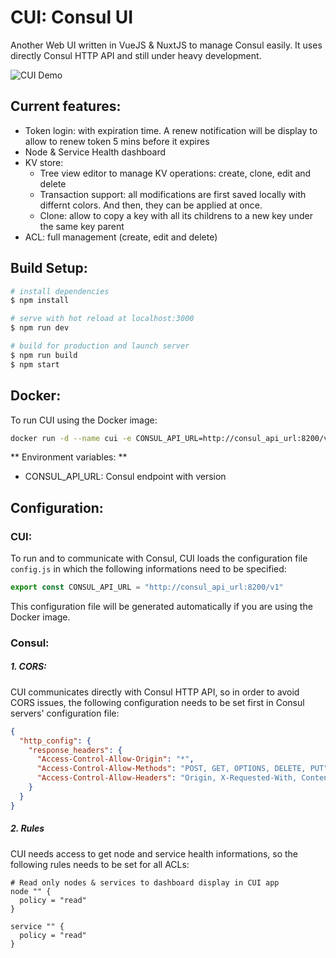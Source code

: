 # CUI: Consul UI
Another Web UI written in VueJS & NuxtJS to manage Consul easily. It uses directly Consul HTTP API and still under heavy development.

![CUI Demo](./docs/images/cui_demo.gif)

## Current features:
- Token login: with expiration time. A renew notification will be display to allow to renew token 5 mins before it expires
- Node & Service Health dashboard
- KV store:
  - Tree view editor to manage KV operations: create, clone, edit and delete
  - Transaction support: all modifications are first saved locally with differnt colors. And then, they can be applied at once.
  - Clone: allow to copy a key with all its childrens to a new key under the same key parent
- ACL: full management (create, edit and delete)

## Build Setup:

``` bash
# install dependencies
$ npm install

# serve with hot reload at localhost:3000
$ npm run dev

# build for production and launch server
$ npm run build
$ npm start

```

## Docker:

To run CUI using the Docker image:

```bash
docker run -d --name cui -e CONSUL_API_URL=http://consul_api_url:8200/v1 -p 4000:3000 uthng/cui:0.2.0
```

** Environment variables: **
- CONSUL_API_URL: Consul endpoint with version


## Configuration:

### CUI:

To run and to communicate with Consul, CUI loads the configuration file `config.js` in which the following informations need to be specified:

```javascript
export const CONSUL_API_URL = "http://consul_api_url:8200/v1"
```

This configuration file will be generated automatically if you are using the Docker image.

### Consul:

##### 1. CORS:

CUI communicates directly with Consul HTTP API, so in order to avoid CORS issues, the following configuration needs to be set first in Consul servers' configuration file:

```json
{
  "http_config": {
    "response_headers": {
      "Access-Control-Allow-Origin": "*",
      "Access-Control-Allow-Methods": "POST, GET, OPTIONS, DELETE, PUT",
      "Access-Control-Allow-Headers": "Origin, X-Requested-With, Content-Type, Accept, X-Consul-Token"
    }
  }
}

```

##### 2. Rules

CUI needs access to get node and service health informations, so the following rules needs to be set for all ACLs:

```hcl
# Read only nodes & services to dashboard display in CUI app
node "" {
  policy = "read"
}

service "" {
  policy = "read"
}
```
